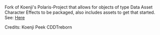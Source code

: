 Fork of Koenji's Polaris-Project that allows for objects of type Data Asset Character Effects to be packaged, also includes assets to get that started.
See: [Here](https://tekkenmods.com/article/126/simple-character-data-asset-vfx-modding)


Credits: Koenji
         Peek 
         CDDTreborn 
